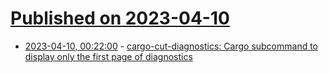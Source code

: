 # [Published on 2023-04-10](index.md)

* [2023-04-10, 00:22:00](https://lobste.rs/s/v0sqas/cargo_cut_diagnostics_cargo_subcommand) - [cargo-cut-diagnostics: Cargo subcommand to display only the first page of diagnostics](https://github.com/SabrinaJewson/cargo-cut-diagnostics)
